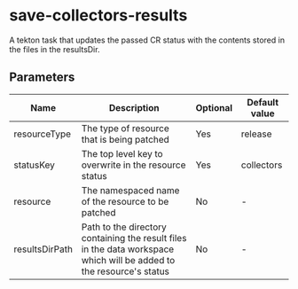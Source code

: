 # save-collectors-results

A tekton task that updates the passed CR status with the contents stored in the files in the resultsDir.

## Parameters

| Name           | Description                                                                                                          | Optional | Default value |
|----------------|----------------------------------------------------------------------------------------------------------------------|----------|---------------|
| resourceType   | The type of resource that is being patched                                                                           | Yes      | release       |
| statusKey      | The top level key to overwrite in the resource status                                                                | Yes      | collectors    |
| resource       | The namespaced name of the resource to be patched                                                                    | No       | -             |
| resultsDirPath | Path to the directory containing the result files in the data workspace which will be added to the resource's status | No       | -             |
